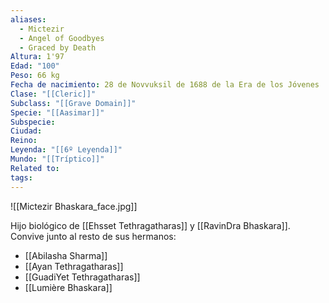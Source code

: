```yaml
---
aliases:
  - Mictezir
  - Angel of Goodbyes
  - Graced by Death
Altura: 1'97
Edad: "100"
Peso: 66 kg
Fecha de nacimiento: 28 de Novvuksil de 1688 de la Era de los Jóvenes
Clase: "[[Cleric]]"
Subclass: "[[Grave Domain]]"
Specie: "[[Aasimar]]"
Subspecie: 
Ciudad: 
Reino: 
Leyenda: "[[6º Leyenda]]"
Mundo: "[[Tríptico]]"
Related to: 
tags:
---
```

![[Mictezir Bhaskara_face.jpg]]

Hijo biológico de [[Ehsset Tethragatharas]] y [[RavinDra Bhaskara]]. Convive junto al resto de sus hermanos:
- [[Abilasha Sharma]]
- [[Ayan Tethragatharas]]
- [[GuadiYet Tethragatharas]]
- [[Lumière Bhaskara]]